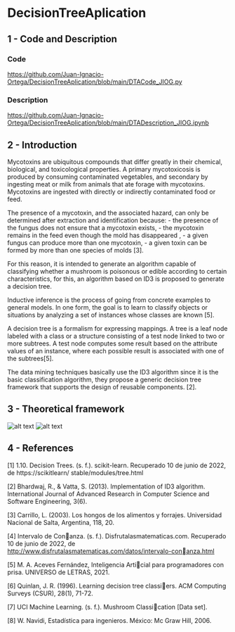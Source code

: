# DecisionTreeAplication

## 1 - Code and Description
### Code
https://github.com/Juan-Ignacio-Ortega/DecisionTreeAplication/blob/main/DTACode_JIOG.py

### Description
https://github.com/Juan-Ignacio-Ortega/DecisionTreeAplication/blob/main/DTADescription_JIOG.ipynb

## 2 - Introduction
Mycotoxins are ubiquitous compounds that differ greatly in their chemical, biological, and toxicological properties. A primary mycotoxicosis is produced by consuming contaminated vegetables, and secondary by ingesting meat or milk from animals that ate forage with mycotoxins. Mycotoxins are ingested with directly or indirectly contaminated food or feed.

The presence of a mycotoxin, and the associated hazard, can only be determined after extraction and identification because: - the presence of the fungus does not ensure that a mycotoxin exists, - the mycotoxin remains in the feed even though the mold has disappeared , - a given fungus can produce more than one mycotoxin, - a given toxin can be formed by more than one species of molds [3].

For this reason, it is intended to generate an algorithm capable of classifying whether a mushroom is poisonous or edible according to certain characteristics, for this, an algorithm based on ID3 is proposed to generate a decision tree.

Inductive inference is the process of going from concrete examples to general models. In one form, the goal is to learn to classify objects or situations by analyzing a set of instances whose classes are known [5].

A decision tree is a formalism for expressing mappings. A tree is a leaf node labeled with a class or a structure consisting of a test node linked to two or more subtrees. A test node computes some result based on the attribute values ​​of an instance, where each possible result is associated with one of the subtrees[5].

The data mining techniques basically use the ID3 algorithm since it is the basic classification algorithm, they propose a generic decision tree framework that supports the design of reusable components. [2].

## 3 - Theoretical framework

![alt text](https://github.com/Juan-Ignacio-Ortega/DecisionTreeAplication/blob/main/KFold.jpeg?raw=true)
![alt text](https://github.com/Juan-Ignacio-Ortega/DecisionTreeAplication/blob/main/MatrizDConfusion.png?raw=true)

## 4 - References
[1] 1.10. Decision Trees. (s. f.). scikit-learn. Recuperado 10 de junio de 2022, de https://scikitlearn/
stable/modules/tree.html

[2] Bhardwaj, R., & Vatta, S. (2013). Implementation of ID3 algorithm. International Journal of
Advanced Research in Computer Science and Software Engineering, 3(6).

[3] Carrillo, L. (2003). Los hongos de los alimentos y forrajes. Universidad Nacional de Salta,
Argentina, 118, 20.

[4] Intervalo de Conanza. (s. f.). Disfrutalasmatematicas.com. Recuperado 10 de junio de 2022,
de http://www.disfrutalasmatematicas.com/datos/intervalo-conanza.html

[5] M. A. Aceves Fernández, Inteligencia Articial para programadores con prisa. UNIVERSO de
LETRAS, 2021.

[6] Quinlan, J. R. (1996). Learning decision tree classiers. ACM Computing Surveys (CSUR),
28(1), 71-72.

[7] UCI Machine Learning. (s. f.). Mushroom Classication [Data set].

[8] W. Navidi, Estadística para ingenieros. México: Mc Graw Hill, 2006.

